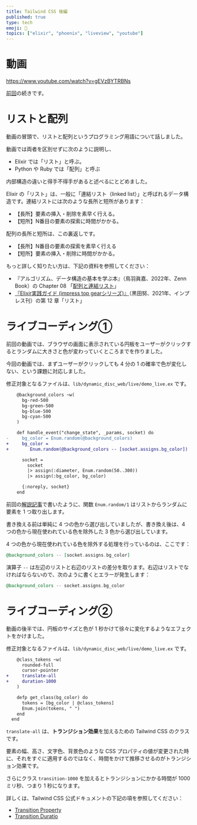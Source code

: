 ```yaml
---
title: Tailwind CSS 後編
published: true
type: tech
emoji: 🥷
topics: ["elixir", "phoenix", "liveview", "youtube"]
---
```


# 動画

https://www.youtube.com/watch?v=gEVzBYTRBNs

[前回](https://zenn.dev/tkrd/articles/0cc6f70749e3466)の続きです。

# リストと配列

動画の冒頭で、リストと配列というプログラミング用語について話しました。

動画では両者を区別せずに次のように説明し、

* Elixir では「リスト」と呼ぶ。
* Python や Ruby では「配列」と呼ぶ

内部構造の違いと得手不得手があると述べるにとどめました。

Elixir の「リスト」は、一般に「連結リスト（linked list）」と呼ばれるデータ構造です。連結リストには次のような長所と短所があります：

* 【長所】要素の挿入・削除を素早く行える。
* 【短所】N番目の要素の探索に時間がかかる。

配列の長所と短所は、この裏返しです。

* 【長所】N番目の要素の探索を素早く行える
* 【短所】要素の挿入・削除に時間がかかる。

もっと詳しく知りたい方は、下記の資料を参照してください：

* 『アルゴリズム、データ構造の基本を学ぶ本』（鳥羽眞嘉、2022年、Zenn Book）の Chapter 08 「[配列と連結リスト](https://zenn.dev/masahiro_toba/books/436c018f5cd4e2/viewer/af0195)」
* [『Elixir実践ガイド (impress top gearシリーズ)』](https://www.amazon.co.jp/dp/4295010774/ref=nosim?tag=oiax-22)（黒田努、2021年、インプレス刊）の第 12 章「リスト」

# ライブコーディング①

前回の動画では、ブラウザの画面に表示されている円板をユーザーがクリックするとランダムに大きさと色が変わっていくところまでを作りました。

今回の動画では、まずユーザーがクリックしても 4 分の 1 の確率で色が変化しない、という課題に対応しました。

修正対象となるファイルは、`lib/dynamic_disc_web/live/demo_live.ex` です。

```diff elixir:lib/dynamic_disc_web/live/demo_live.ex (20-30)
    @background_colors ~w(
      bg-red-500
      bg-green-500
      bg-blue-500
      bg-cyan-500
    )

    def handle_event("change_state", _params, socket) do
-     bg_color = Enum.random(@background_colors)
+     bg_color =
+        Enum.random(@background_colors -- [socket.assigns.bg_color])

      socket =
        socket
        |> assign(:diameter, Enum.random(50..300))
        |> assign(:bg_color, bg_color)

      {:noreply, socket}
    end
```

前回の[解説記事](https://zenn.dev/tkrd/articles/0cc6f70749e3466)で書いたように、関数 `Enum.random/1` はリストからランダムに要素を 1 つ取り出します。

書き換える前は単純に 4 つの色から選び出していましたが、書き換え後は、4 つの色から現在使われている色を除外した 3 色から選び出しています。

4 つの色から現在使われている色を除外する処理を行っているのは、ここです：

```elixir
@background_colors -- [socket.assigns.bg_color]
```

演算子 `--` は左辺のリストと右辺のリストの差分を取ります。右辺はリストでなければならないので、次のように書くとエラーが発生します：

```elixir
@background_colors -- socket.assigns.bg_color
```

# ライブコーディング②

動画の後半では、円板のサイズと色が 1 秒かけて徐々に変化するようなエフェクトをかけました。

修正対象となるファイルは、`lib/dynamic_disc_web/live/demo_live.ex` です。

```diff elixir:lib/dynamic_disc_web/live/demo_live.ex (32-43)
    @class_tokens ~w(
      rounded-full
      cursor-pointer
+     translate-all
+     duration-1000
    )

    defp get_class(bg_color) do
      tokens = [bg_color | @class_tokens]
      Enum.join(tokens, " ")
    end
  end
```

`translate-all` は、**トランジション効果**を加えるための Tailwind CSS のクラスです。

要素の幅、高さ、文字色、背景色のような CSS プロパティの値が変更された時に、それをすぐに適用するのではなく、時間をかけて推移させるのがトランジション効果です。

さらにクラス `transition-1000` を加えるとトランジションにかかる時間が 1000 ミリ秒、つまり 1 秒になります。

詳しくは、Tailwind CSS 公式ドキュメントの下記の項を参照してください：

* [Transition Property](https://tailwindcss.com/docs/transition-property)
* [Transition Duratio](https://tailwindcss.com/docs/transition-duration)
